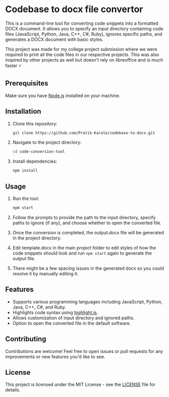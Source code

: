 # Codebase to docx file convertor

This is a command-line tool for converting code snippets into a formatted DOCX document. It allows you to specify an input directory containing code files (JavaScript, Python, Java, C++, C#, Ruby), ignores specific paths, and generates a DOCX document with basic styles.

This project was made for my college project submission where we were required to print all the code files in our respective projects. 
This was also inspired by other projects as well but doesn't rely on libreoffice and is much faster ⚡

## Prerequisites

Make sure you have [Node.js](https://nodejs.org/) installed on your machine.

## Installation

1. Clone this repository:

   ```bash
   git clone https://github.com/Pratik-Karale/codebase-to-docx.git
   ```

2. Navigate to the project directory:

   ```bash
   cd code-conversion-tool
   ```

3. Install dependencies:

   ```bash
   npm install
   ```

## Usage

1. Run the tool:

   ```bash
   npm start
   ```

2. Follow the prompts to provide the path to the input directory, specify paths to ignore (if any), and choose whether to open the converted file.

3. Once the conversion is completed, the output.docx file will be generated in the project directory.

4. Edit template.docx in the main project folder to edit styles of how the code snippets should look and run `npm start` again to generate the output file.

5. There might be a few spacing issues in the generated docx so you could resolve it by manually editing it.

## Features

- Supports various programming languages including JavaScript, Python, Java, C++, C#, and Ruby.
- Highlights code syntax using [highlight.js](https://highlightjs.org/).
- Allows customization of input directory and ignored paths.
- Option to open the converted file in the default software.

## Contributing

Contributions are welcome! Feel free to open issues or pull requests for any improvements or new features you'd like to see.

## License

This project is licensed under the MIT License - see the [LICENSE](LICENSE) file for details.
